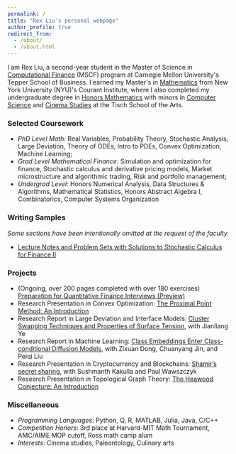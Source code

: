 ```yaml
---
permalink: /
title: "Rex Liu's personal webpage"
author_profile: true
redirect_from: 
  - /about/
  - /about.html
---
```


I am Rex Liu, a second-year student in the Master of Science in [Computational Finance](https://www.cmu.edu/mscf/) (MSCF) program at Carnegie Mellon University's Tepper School of Business. I earned my Master's in [Mathematics](https://math.nyu.edu/dynamic/graduate/ms-gsas/ms-mathematics/) from New York University (NYU)'s Courant Institute, where I also completed my undergraduate degree in [Honors Mathematics](https://math.nyu.edu/dynamic/undergrad/ba-cas/majors-minors/honors-programs/#honors-math-major) with minors in [Computer Science](https://cs.nyu.edu/home/undergrad/minor_programs.html) and [Cinema Studies](https://tisch.nyu.edu/cinema-studies) at the Tisch School of the Arts.

### Selected Coursework
+ *PhD Level Math:* Real Variables, Probability Theory, Stochastic Analysis, Large Deviation, Theory of ODEs, Intro to PDEs, Convex Optimization, Machine Learning;
+ *Grad Level Mathematical Finance:* Simulation and optimization for finance, Stochastic calculus and derivative pricing models, Market
microstructure and algorithmic trading, Risk and portfolio management;
+ *Undergrad Level:* Honors Numerical Analysis, Data Structures & Algorithms, Mathematical Statistics, Honors Abstract Algebra I, Combinatorics, Computer Systems Organization

### Writing Samples
*Some sections have been intentionally omitted at the request of the faculty.*
+ [Lecture Notes and Problem Sets with Solutions to Stochastic Calculus for Finance II](https://rexliu9.github.io/files/Stochastic_Calculus_for_Finance_II.pdf)

### Projects
+ (Ongoing, over 200 pages completed with over 180 exercises) [Preparation for Quantitative Finance Interviews (Preview)](https://rexliu9.github.io/files/Quant_Prep_prev.pdf)
+ Research Presentation in Convex Optimization: [The Proximal Point Method: An Introduction](https://rexliu9.github.io/files/Cvx_Proximal_Point_methods.pdf)
+ Research Report in Large Deviation and Interface Models: [Cluster Swapping Techniques and Properties of Surface Tension](https://rexliu9.github.io/files/Properties_of_Surface_Tension.pdf), with Jianliang Ye
+ Research Report in Machine Learning: [Class Embeddings Enter Class-conditional Diffusion Models](https://rexliu9.github.io/files/ceec_diffusion.pdf), with Zixuan Dong, Chuanyang Jin, and Peiqi Liu
+ Research Presentation in Cryptocurrency and Blockchains: [Shamir’s secret sharing](https://rexliu9.github.io/files/Shamir’s_secret_sharing.pdf), with Sushmanth Kakulla and Paul Wawszczyk
+ Research Presentation in Topological Graph Theory: [The Heawood Conjecture: An Introduction](https://rexliu9.github.io/files/sure_slides.pdf)

### Miscellaneous
+ *Programming Languages*: Python, Q, R, MATLAB, Julia, Java, C/C++
+ *Competition Honors*: 3rd place at Harvard-MIT Math Tournament, AMC/AIME MOP cutoff, Ross math camp alum
+ *Interests*: Cinema studies, Paleontology, Culinary arts
